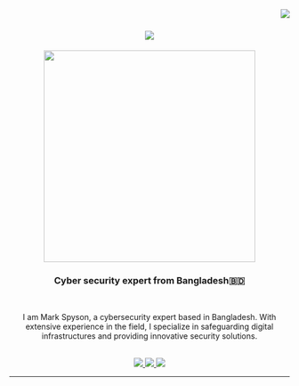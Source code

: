 
<img align="right" src="https://visitor-badge.laobi.icu/badge?page_id=jwenjian.visitor-badge"/>

<h1 align="center">
    <img src="https://readme-typing-svg.herokuapp.com/?font=Righteous&size=35&center=true&vCenter=true&width=500&height=70&duration=4000&lines=Hi+There!+;+I'm+Mark+SPYSON;" />
</h1>

<p align="center">
  <img src="https://user-images.githubusercontent.com/49580304/110318584-81067880-7fc2-11eb-8391-152d308e7f2b.gif" width="380" />
</p>

<h3 align="center">Cyber security expert from Bangladesh🇧🇩</h3>

<br/>

<div align="center">
 
I am Mark Spyson, a cybersecurity expert based in Bangladesh. With extensive experience in the field, I specialize in safeguarding digital infrastructures and providing innovative security solutions.

<br>
 </div>
 
<div align="center"> 
  <a href="mdshagormahmud9457@gmail.com">
    <img src="https://img.shields.io/badge/Gmail-333333?style=for-the-badge&logo=gmail&logoColor=red" />
  </a>
  <a href="https://bd.linkedin.com/in/md-shagor-mahmud-47b33a390" target="_blank">
    <img src="https://img.shields.io/badge/LinkedIn-0077B5?style=for-the-badge&logo=linkedin&logoColor=white" target="_blank" />
  </a>
  <a href="https://spyson.bio.link" target="_blank">
     <img src="https://img.shields.io/badge/Portfolio-FF5722?style=for-the-badge&logo=todoist&logoColor=white" target="_blank" /> <!-- sqlite, safari, google-chrome are other good icon options -->
  </a>
</div>

 <hr/>

<!--
**SPYSON07/SPYSON07** is a ✨ _special_ ✨ repository because its `README.md` (this file) appears on your GitHub profile.

 
<h2 align="center">Languages-Frameworks</h2>
<br/>
<div align="center">
    <img src="https://skillicons.dev/icons?i=react,html,css,vscode,github,php" />
    <img src="https://skillicons.dev/icons?i=nodejs,python,javascript,c,java,mysql" /><br>
</div>

<br/>
<hr/>

<h2 align="center">⚡ Stats ⚡</h2>
<br>
<div align=center>
  <img width=390 src="https://github-readme-stats-salesp07.vercel.app/api?username=spyson07&count_private=true&show_icons=true&theme=react&rank_icon=github&border_radius=10" alt="readme stats" />
  <br/>
  <img width=325 align="center" src="https://github-readme-stats-salesp07.vercel.app/api/top-langs/?username=spyson07&hide=HTML&langs_count=8&layout=compact&theme=react&border_radius=10&size_weight=0.5&count_weight=0.5&exclude_repo=github-readme-stats" alt="top langs" />
</div>

<br/><br/>

<hr/>

<br/>

<div align="center">
<a href='https://buymeacoffee.com/spyson07' target='_blank'><img height='64' style='border:0px;height:64px;' src='https://storage.ko-fi.com/cdn/kofi1.png?v=3' border='0' alt='Buy Me a Coffee at ko-fi.com' /></a>
</div>

<br/>

<br>

<h1 align="center">
    <img src="https://readme-typing-svg.herokuapp.com?font=Fira+Code&pause=1000&width=435&lines=REMEMBER+THE+NAME+-+MARK+SPYSON+%E2%98%A0%EF%B8%8F"/>
</h1>
